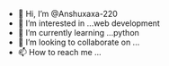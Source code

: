 - 👋 Hi, I’m @Anshuxaxa-220
- 👀 I’m interested in ...web development
- 🌱 I’m currently learning ...python
- 💞️ I’m looking to collaborate on ...
- 📫 How to reach me ...

<!---
Anshuxaxa-220/Anshuxaxa-220 is a ✨ special ✨ repository because its `README.md` (this file) appears on your GitHub profile.
You can click the Preview link to take a look at your changes.
--->

